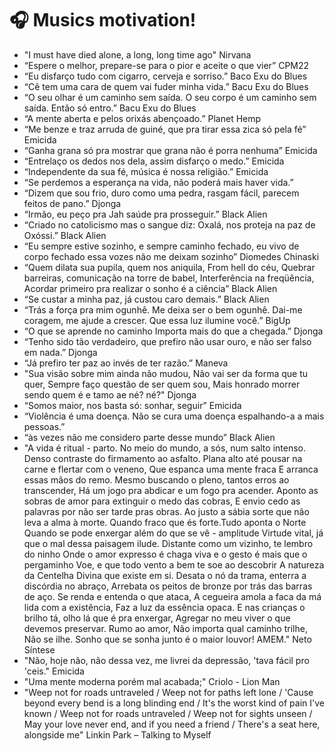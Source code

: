 # 🎧 Musics motivation!

 - "I must have died alone, a long, long time ago" Nirvana
 - “Espere o melhor, prepare-se para o pior e aceite o que vier” CPM22
 - “Eu disfarço tudo com cigarro, cerveja e sorriso.” Baco Exu do Blues
 - “Cê tem uma cara de quem vai fuder minha vida.” Bacu Exu do Blues
 - “O seu olhar é um caminho sem saída. O seu corpo é um caminho sem saída. Então só entro.” Bacu Exu do Blues
 - “A mente aberta e pelos orixás abençoado.” Planet Hemp 
 - “Me benze e traz arruda de guiné, que pra tirar essa zica só pela fé” Emicida
 - “Ganha grana só pra mostrar que grana não é porra nenhuma” Emicida
 - “Entrelaço os dedos nos dela, assim disfarço o medo.” Emicida
 - “Independente da sua fé, música é nossa religião.” Emicida
 - “Se perdemos a esperança na vida, não poderá mais haver vida.” 
 - “Dizem que sou frio, duro como uma pedra, rasgam fácil, parecem feitos de pano.” Djonga
 - “Irmão, eu peço pra Jah saúde pra prosseguir.” Black Alien
 - “Criado no catolicismo mas o sangue diz: Oxalá, nos proteja na paz de Oxóssi.” Black Alien 
 - “Eu sempre estive sozinho, e sempre caminho fechado, eu vivo de corpo fechado essa vozes não me deixam sozinho” Diomedes Chinaski 
 - “Quem dilata sua pupila, quem nos aniquila, From hell do céu, Quebrar barreiras, comunicação na torre de babel, Interferência na freqüência, Acordar primeiro pra realizar o sonho é a ciência” Black Alien
 - “Se custar a minha paz, já custou caro demais.” Black Alien
 - “Trás a força pra mim ogunhê. Me deixa ser o bem ogunhê. Dai-me coragem, me ajude a crescer. Que essa luz ilumine você.” BigUp
 - “O que se aprende no caminho Importa mais do que a chegada.” Djonga 
 - “Tenho sido tão verdadeiro, que prefiro não usar ouro, e não ser falso em nada.” Djonga
 - “Já prefiro ter paz ao invés de ter razão.” Maneva
 - "Sua visão sobre mim ainda não mudou, Não vai ser da forma que tu quer, Sempre faço questão de ser quem sou, Mais honrado morrer sendo quem é e tamo ae né? né?" Djonga
 - “Somos maior, nos basta só: sonhar, seguir” Emicida
 - “Violência é uma doença. Não se cura uma doença espalhando-a a mais pessoas.”
 - “às vezes não me considero parte desse mundo” Black Alien
 - "A vida é ritual - parto.
No meio do mundo, a sós, num salto intenso.
Denso contraste do firmamento ao asfalto.
Plana alto até pousar na carne e flertar com o veneno,
Que espanca uma mente fraca
E arranca essas mãos do remo.
Mesmo buscando o pleno, tantos erros ao transcender,
Há um jogo pra abdicar e um fogo pra acender.
Aponto as sobras de amor para extinguir o medo das cobras,
E envio cedo as palavras por não ser tarde pras obras.
Ao justo a sábia sorte que não leva a alma à morte.
Quando fraco que és forte.Tudo aponta o Norte
Quando se pode enxergar além do que se vê - amplitude
Virtude vital, já que o mal dessa paisagem ilude.
Distante como um vizinho, te lembro do ninho
Onde o amor expresso é chaga viva e o gesto é mais que o pergaminho
Voe, e que todo vento a bem te soe ao descobrir
A natureza da Centelha Divina que existe em si.
Desata o nó da trama, enterra a discórdia no abraço,
Arrebata os peitos de bronze por trás das barras de aço.
Se renda e entenda o que ataca,
A cegueira amola a faca da má lida com a existência,
Faz a luz da essência opaca.
E nas crianças o brilho tá, olho lá que é pra enxergar,
Agregar no meu viver o que devemos preservar.
Rumo ao amor,
Não importa qual caminho trilhe,
Não se ilhe.
Sonho que se sonha junto é o maior louvor!
AMEM." Neto Síntese
- "Não, hoje não, não dessa vez, me livrei da depressão, 'tava fácil pro 'ceis." Emicida
- "Uma mente moderna porém mal acabada;" Criolo - Lion Man
- "Weep not for roads untraveled /
Weep not for paths left lone /
'Cause beyond every bend is a long blinding end /
It's the worst kind of pain I've known /
Weep not for roads untraveled /
Weep not for sights unseen /
May your love never end, and if you need a friend /
There's a seat here, alongside me" Linkin Park – Talking to Myself
